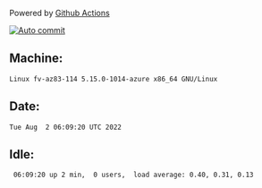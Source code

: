 Powered by [Github Actions](https://github.com/features/actions)

[![Auto commit](https://github.com/gyfary/workstation/workflows/Auto%20commit/badge.svg)](https://github.com/gyfary/workstation/actions?query=workflow%3A%22Auto+commit%22)

## Machine:
```
Linux fv-az83-114 5.15.0-1014-azure x86_64 GNU/Linux
```
## Date:
```
Tue Aug  2 06:09:20 UTC 2022
```
## Idle:
```
 06:09:20 up 2 min,  0 users,  load average: 0.40, 0.31, 0.13
```
